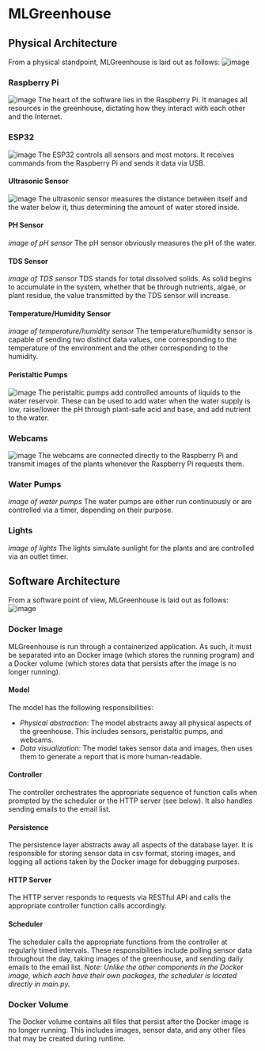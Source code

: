 # MLGreenhouse
## Physical Architecture
From a physical standpoint, MLGreenhouse is laid out as follows:
![image](images/physical_architecture.jpg)
### Raspberry Pi
![image](images/raspberry_pi.jpg)
The heart of the software lies in the Raspberry Pi. It manages all resources in the greenhouse, dictating how they interact with each other and the Internet.
### ESP32
![image](images/esp32.jpg)
The ESP32 controls all sensors and most motors. It receives commands from the Raspberry Pi and sends it data via USB.
#### Ultrasonic Sensor
![image](images/ultrasonic_sensor.jpg)
The ultrasonic sensor measures the distance between itself and the water below it, thus determining the amount of water stored inside.
#### PH Sensor
*image of pH sensor*
The pH sensor obviously measures the pH of the water.
#### TDS Sensor
*image of TDS sensor*
TDS stands for total dissolved solids. As solid begins to accumulate in the system, whether that be through nutrients, algae, or plant residue, the value transmitted by the TDS sensor will increase.
#### Temperature/Humidity Sensor
*image of temperature/humidity sensor*
The temperature/humidity sensor is capable of sending two distinct data values, one corresponding to the temperature of the environment and the other corresponding to the humidity.
#### Peristaltic Pumps
![image](images/peristaltic_pumps.jpg)
The peristaltic pumps add controlled amounts of liquids to the water reservoir. These can be used to add water when the water supply is low, raise/lower the pH through plant-safe acid and base, and add nutrient to the water.
### Webcams
![image](images/webcams.jpg)
The webcams are connected directly to the Raspberry Pi and transmit images of the plants whenever the Raspberry Pi requests them.
### Water Pumps
*image of water pumps*
The water pumps are either run continuously or are controlled via a timer, depending on their purpose.
### Lights
*image of lights*
The lights simulate sunlight for the plants and are controlled via an outlet timer.
## Software Architecture
From a software point of view, MLGreenhouse is laid out as follows:
![image](images/software_architecture.jpg)
### Docker Image
MLGreenhouse is run through a containerized application. As such, it must be separated into an Docker image (which stores the running program) and a Docker volume (which stores data that persists after the image is no longer running).
#### Model
The model has the following responsibilities:
- *Physical abstraction*: The model abstracts away all physical aspects of the greenhouse. This includes sensors, peristaltic pumps, and webcams.
- *Data visualization*: The model takes sensor data and images, then uses them to generate a report that is more human-readable.
#### Controller
The controller orchestrates the appropriate sequence of function calls when prompted by the scheduler or the HTTP server (see below). It also handles sending emails to the email list.
#### Persistence
The persistence layer abstracts away all aspects of the database layer. It is responsible for storing sensor data in csv format, storing images, and logging all actions taken by the Docker image for debugging purposes.
#### HTTP Server
The HTTP server responds to requests via RESTful API and calls the appropriate controller function calls accordingly.
#### Scheduler
The scheduler calls the appropriate functions from the controller at regularly timed intervals. These responsibilities include polling sensor data throughout the day, taking images of the greenhouse, and sending daily emails to the email list. *Note: Unlike the other components in the Docker image, which each have their own packages, the scheduler is located directly in main.py.*
### Docker Volume
The Docker volume contains all files that persist after the Docker image is no longer running. This includes images, sensor data, and any other files that may be created during runtime.
